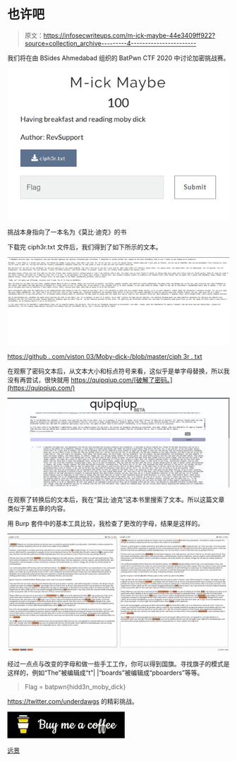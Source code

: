 # 也许吧

> 原文：<https://infosecwriteups.com/m-ick-maybe-44e3409ff922?source=collection_archive---------4----------------------->

我们将在由 BSides Ahmedabad 组织的 BatPwn CTF 2020 中讨论加密挑战赛。

![](img/cc39c67f0d2c67aae200822128b1c286.png)

挑战本身指向了一本名为《莫比·迪克》的书

下载完 ciph3r.txt 文件后，我们得到了如下所示的文本。

![](img/3fbd1f160344e275a58b4e8b22159c6d.png)

[https://github . com/viston 03/Moby-dick-/blob/master/ciph 3r . txt](https://github.com/viston03/Moby-dick-/blob/master/ciph3r.txt)

在观察了密码文本后，从文本大小和标点符号来看，这似乎是单字母替换，所以我没有再尝试，很快就用 https://quipqiup.com/[破解了密码。](https://quipqiup.com/)

![](img/1fd30f7649bc8241868db2cd121f9119.png)

在观察了转换后的文本后，我在“莫比·迪克”这本书里搜索了文本。所以这篇文章类似于第五章的内容。

用 Burp 套件中的基本工具比较，我检查了更改的字母，结果是这样的。

![](img/3f41071e3a82613d8fc0bbcd9d619335.png)

经过一点点与改变的字母和做一些手工工作，你可以得到国旗。寻找旗子的模式是这样的，例如“The”被编辑成“t”| |“boards”被编辑成“pboarders”等等。

> Flag = batpwn{hidd3n_moby_dick}

https://twitter.com/underdawgs 的精彩挑战。

![](img/8bccdf8226f97e642e8b6e0c457670d6.png)

[远景](https://www.buymeacoffee.com/Viston)